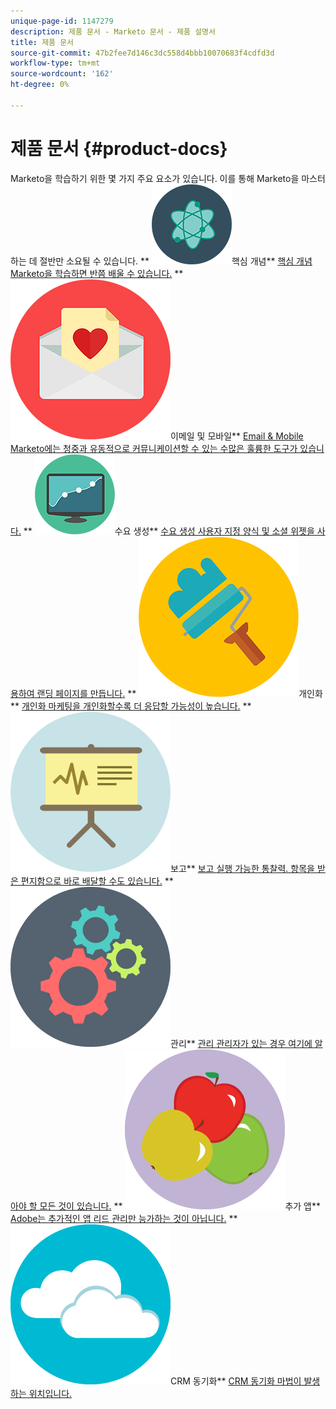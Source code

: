 ```yaml
---
unique-page-id: 1147279
description: 제품 문서 - Marketo 문서 - 제품 설명서
title: 제품 문서
source-git-commit: 47b2fee7d146c3dc558d4bbb10070683f4cdfd3d
workflow-type: tm+mt
source-wordcount: '162'
ht-degree: 0%

---
```



# 제품 문서 {#product-docs}

Marketo을 학습하기 위한 몇 가지 주요 요소가 있습니다. 이를 통해 Marketo을 마스터하는 데 절반만 소요될 수 있습니다.
** ![핵심 개념](assets/education-science-12.png)핵심 개념** [핵심 개념 Marketo을 학습하면 반쯤 배울 수 있습니다.](product-docs/core-marketo-concepts.md)     ** ![이메일 및 모바일](assets/valentine-day-10.png)이메일 및 모바일** [Email &amp; Mobile Marketo에는 청중과 유동적으로 커뮤니케이션할 수 있는 수많은 훌륭한 도구가 있습니다.](https://docs.marketo.com/pages/viewpage.action?pageId=557076)     ** ![수요 생성](assets/seo-04.png)수요 생성** [수요 생성 사용자 지정 양식 및 소셜 위젯을 사용하여 랜딩 페이지를 만듭니다.](product-docs/demand-generation.md)     ** ![개인화](assets/graphic-design-tools-19.png)개인화** [개인화 마케팅을 개인화할수록 더 응답할 가능성이 높습니다.](product-docs/personalization.md)     ** ![보고](assets/office-21.png)보고** [보고 실행 가능한 통찰력. 항목을 받은 편지함으로 바로 배달할 수도 있습니다.](product-docs/reporting.md)     ** ![관리](assets/technology-08.png)관리** [관리 관리자가 있는 경우 여기에 알아야 할 모든 것이 있습니다.](https://docs.marketo.com/display/DOCS/Administration)     ** ![추가 앱](assets/food-10.png)추가 앱** [Adobe는 추가적인 앱 리드 관리만 능가하는 것이 아닙니다.](product-docs/additional-apps.md)     ** ![CRM 동기화](assets/seo-33.png)CRM 동기화** [CRM 동기화 마법이 발생하는 위치입니다.](product-docs/crm-sync.md)